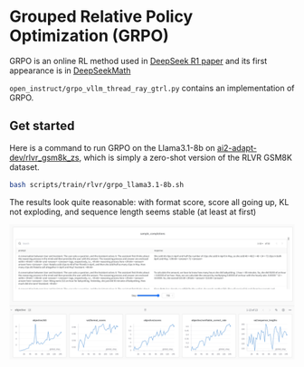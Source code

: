 # Grouped Relative Policy Optimization (GRPO)

GRPO is an online RL method used in [DeepSeek R1 paper](https://arxiv.org/abs/2501.12948) and its first appearance is in [DeepSeekMath](https://arxiv.org/abs/2402.03300)

`open_instruct/grpo_vllm_thread_ray_gtrl.py` contains an implementation of GRPO.


## Get started


Here is a command to run GRPO on the Llama3.1-8b on [ai2-adapt-dev/rlvr_gsm8k_zs](https://huggingface.co/datasets/ai2-adapt-dev/rlvr_gsm8k_zs), which is simply a zero-shot version of the RLVR GSM8K dataset.


```bash
bash scripts/train/rlvr/grpo_llama3.1-8b.sh
```

The results look quite reasonable: with format score, score all going up, KL not exploding, and sequence length seems stable (at least at first)


![alt text](grpo_8b.png)

